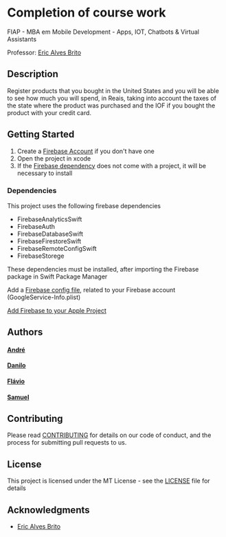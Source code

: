 # Completion of course work

FIAP - MBA em Mobile Development - Apps, IOT, Chatbots & Virtual Assistants

Professor: [Eric Alves Brito](https://www.linkedin.com/in/ericbrito)

## Description

Register products that you bought in the United States and you will be able to see how much you will spend, in Reais, taking into account the taxes of the state where the product was purchased and the IOF if you bought the product with your credit card.

## Getting Started
1. Create a [Firebase Account](https://support.google.com/appsheet/answer/10104995?hl=en) if you don't have one 
2. Open the project in xcode
3. If the [Firebase dependency](https://firebase.google.com/docs/ios/setup#add-sdks) does not come with a project, it will be necessary to install

### Dependencies

This project uses the following firebase dependencies

* FirebaseAnalyticsSwift
* FirebaseAuth
* FirebaseDatabaseSwift
* FirebaseFirestoreSwift
* FirebaseRemoteConfigSwift
* FirebaseStorege

These dependencies must be installed, after importing the Firebase package in Swift Package Manager

Add a [Firebase config file](https://firebase.google.com/docs/ios/setup#add-config-file), related to your Firebase account (GoogleService-Info.plist)

[Add Firebase to your Apple Project](https://firebase.google.com/docs/ios/setup)

## Authors

#### [André](https://github.com/AndCordeiro)
#### [Danilo](https://www.linkedin.com/in/danilopsnts)
#### [Flávio](https://github.com/flavio-fgjj)
#### [Samuel](https://github.com/SamuelDevMobile)

## Contributing

Please read [CONTRIBUTING](CONTRIBUTING.md) for details on our code of conduct, and the process for submitting pull requests to us.
## License

This project is licensed under the MT License - see the [LICENSE](LICENSE.md) file for details

## Acknowledgments

* [Eric Alves Brito](https://www.linkedin.com/in/ericbrito)